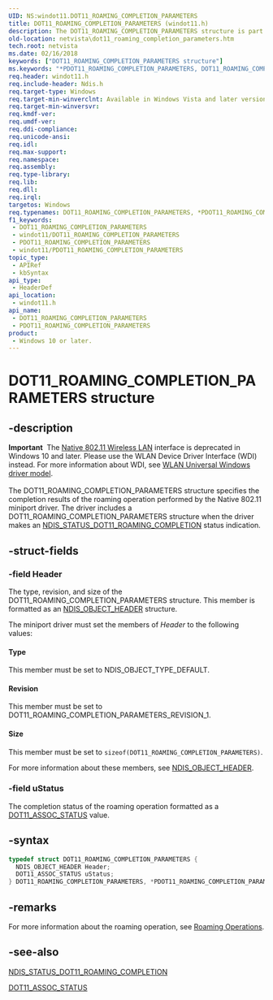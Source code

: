 ```yaml
---
UID: NS:windot11.DOT11_ROAMING_COMPLETION_PARAMETERS
title: DOT11_ROAMING_COMPLETION_PARAMETERS (windot11.h)
description: The DOT11_ROAMING_COMPLETION_PARAMETERS structure is part of the Native 802.11 Wireless LAN interface, which is deprecated for Windows 10 and later.
old-location: netvista\dot11_roaming_completion_parameters.htm
tech.root: netvista
ms.date: 02/16/2018
keywords: ["DOT11_ROAMING_COMPLETION_PARAMETERS structure"]
ms.keywords: "*PDOT11_ROAMING_COMPLETION_PARAMETERS, DOT11_ROAMING_COMPLETION_PARAMETERS, DOT11_ROAMING_COMPLETION_PARAMETERS structure [Network Drivers Starting with Windows Vista], Native_802.11_data_types_49eb3670-7bdc-41ad-b143-cb9d1be8c32f.xml, PDOT11_ROAMING_COMPLETION_PARAMETERS, PDOT11_ROAMING_COMPLETION_PARAMETERS structure pointer [Network Drivers Starting with Windows Vista], netvista.dot11_roaming_completion_parameters, windot11/DOT11_ROAMING_COMPLETION_PARAMETERS, windot11/PDOT11_ROAMING_COMPLETION_PARAMETERS"
req.header: windot11.h
req.include-header: Ndis.h
req.target-type: Windows
req.target-min-winverclnt: Available in Windows Vista and later versions of the Windows operating   systems.
req.target-min-winversvr: 
req.kmdf-ver: 
req.umdf-ver: 
req.ddi-compliance: 
req.unicode-ansi: 
req.idl: 
req.max-support: 
req.namespace: 
req.assembly: 
req.type-library: 
req.lib: 
req.dll: 
req.irql: 
targetos: Windows
req.typenames: DOT11_ROAMING_COMPLETION_PARAMETERS, *PDOT11_ROAMING_COMPLETION_PARAMETERS
f1_keywords:
 - DOT11_ROAMING_COMPLETION_PARAMETERS
 - windot11/DOT11_ROAMING_COMPLETION_PARAMETERS
 - PDOT11_ROAMING_COMPLETION_PARAMETERS
 - windot11/PDOT11_ROAMING_COMPLETION_PARAMETERS
topic_type:
 - APIRef
 - kbSyntax
api_type:
 - HeaderDef
api_location:
 - windot11.h
api_name:
 - DOT11_ROAMING_COMPLETION_PARAMETERS
 - PDOT11_ROAMING_COMPLETION_PARAMETERS
product:
 - Windows 10 or later.
---
```


# DOT11_ROAMING_COMPLETION_PARAMETERS structure


## -description

<div class="alert"><b>Important</b>  The <a href="/previous-versions/windows/hardware/wireless/ff560689(v=vs.85)">Native 802.11 Wireless LAN</a> interface is deprecated in Windows 10 and later. Please use the WLAN Device Driver Interface (WDI) instead. For more information about WDI, see <a href="/windows-hardware/drivers/network/wifi-universal-driver-model">WLAN Universal Windows driver model</a>.</div><div> </div>The DOT11_ROAMING_COMPLETION_PARAMETERS structure specifies the completion results of the roaming
  operation performed by the Native 802.11 miniport driver. The driver includes a
  DOT11_ROAMING_COMPLETION_PARAMETERS structure when the driver makes an
  <a href="/windows-hardware/drivers/network/ndis-status-dot11-roaming-completion">
  NDIS_STATUS_DOT11_ROAMING_COMPLETION</a> status indication.

## -struct-fields

### -field Header

The type, revision, and size of the DOT11_ROAMING_COMPLETION_PARAMETERS structure. This member is
     formatted as an
     <a href="..\objectheader\ns-objectheader-ndis_object_header.md">NDIS_OBJECT_HEADER</a> structure.


The miniport driver must set the members of
     <i>Header</i> to the following values:





#### Type

This member must be set to NDIS_OBJECT_TYPE_DEFAULT.



#### Revision

This member must be set to DOT11_ROAMING_COMPLETION_PARAMETERS_REVISION_1.



#### Size

This member must be set to
       <code>sizeof(DOT11_ROAMING_COMPLETION_PARAMETERS)</code>.

For more information about these members, see
     <a href="..\objectheader\ns-objectheader-ndis_object_header.md">NDIS_OBJECT_HEADER</a>.

### -field uStatus

The completion status of the roaming operation formatted as a
     <a href="/windows-hardware/drivers/network/dot11-assoc-status-status-codes">DOT11_ASSOC_STATUS</a> value.

## -syntax

```cpp
typedef struct DOT11_ROAMING_COMPLETION_PARAMETERS {
  NDIS_OBJECT_HEADER Header;
  DOT11_ASSOC_STATUS uStatus;
} DOT11_ROAMING_COMPLETION_PARAMETERS, *PDOT11_ROAMING_COMPLETION_PARAMETERS;
```

## -remarks

For more information about the roaming operation, see
    <a href="/windows-hardware/drivers/network/roaming-operations">Roaming Operations</a>.

## -see-also

<a href="/windows-hardware/drivers/network/ndis-status-dot11-roaming-completion">
   NDIS_STATUS_DOT11_ROAMING_COMPLETION</a>



<a href="/windows-hardware/drivers/network/dot11-assoc-status-status-codes">DOT11_ASSOC_STATUS</a>

